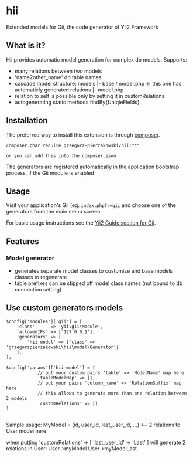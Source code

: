 hii
===========

Extended models for Gii, the code generator of Yii2 Framework


What is it?
-----------

Hii provides automatic model generation for complex db models. 
Supports:
- many relations between two models
- 'name2other_name' db table names
- cascade model structure: 
        models
        |- base / model.php  <- this one has automaticly generated relations
        |- model.php
- relation to self is possible only by setting it in customRelations
- autogenerating static methods findBy{UniqieFields}

Installation
------------

The preferred way to install this extension is through [composer](http://getcomposer.org/download/).

    composer.phar require grzegorz-pierzakowski/hii:"*"

    or you can add this into the composer.json

The generators are registered automatically in the application bootstrap process, if the Gii module is enabled

Usage
-----

Visit your application's Gii (eg. `index.php?r=gii` and choose one of the generators from the main menu screen.

For basic usage instructions see the [Yii2 Guide section for Gii](http://www.yiiframework.com/doc-2.0/guide-tool-gii.html).

Features
--------

### Model generator

- generates separate model classes to customize and base models classes to regenerate
- table prefixes can be stipped off model class names (not bound to db connection setting)

Use custom generators models
-----------------------------------------------

```
$config['modules']['gii'] = [
    'class'      => 'yii\gii\Module',
    'allowedIPs' => ['127.0.0.1'],
    'generators' => [
        'hii-model' => ['class' => 'grzegorzpierzakowski\hii\model\Generator']
    ],
];

$config['params']['hii-model'] = [
            // put your custom pairs 'table' => 'ModelName' map here
            'tableModelMap' => [],
            // put your pairs 'column_name' => 'RelationSuffix' map here
            // this allows to generate more than one relation between 2 models
            'customRelations' => []
]
       
```

Sample usage:
 MyModel = (id, user_id, last_user_id, ...) <-- 2 relations to User model here

when putting
    'customRelations' => [
        'last_user_id' => 'Last'
    ]
will generate 2 relations in User:
    User->myModel
    User->myModelLast

```

